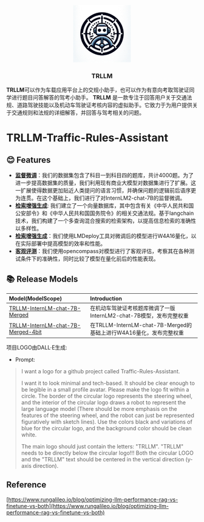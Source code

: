 

<!-- PROJECT LOGO -->

<div align="center">
  <a href="https://github.com/lindsey-chang/TRLLM-Traffic-Rules-Assistant">
    <img src="assets/logo.png" alt="Logo" width="30%">
  </a>
<h3 align="center">TRLLM</h3>
</div>
<p>
<b>TRLLM</b>可以作为车载应用平台上的交规小助手，也可以作为有意向考取驾驶证同学进行题目问答解答的驾考小助手。
<b>TRLLM</b> 是一款专注于回答用户关于交通法规、道路驾驶技能以及机动车驾驶证考核内容的虚拟助手。它致力于为用户提供关于交通规则和法规的详细解答，并回答与驾考相关的问题。
</p>

# TRLLM-Traffic-Rules-Assistant

## 😊 Features
- [**监督微调**]()：我们的数据集包含了科目一到科目四的题库，共计4000题。为了进一步提高数据集的质量，我们利用现有商业大模型对数据集进行了扩展。这一扩展使得数据更加贴近人类提问的语言习惯，并确保问题的逻辑前后语序更为连贯。在这个基础上，我们进行了对InternLM2-chat-7B的监督微调。
- [**检索增强生成**](): 我们建立了一个向量数据库，其中包含有关《中华人民共和国公安部令》和《中华人民共和国国务院令》的相关交通法规。基于langchain技术，我们构建了一个多查询混合搜索的检索架构，以提高信息检索的准确性以多样性。
- [**检索增强生成**]()：我们使用LMDeploy工具对微调后的模型进行W4A16量化，以在实际部署中提高模型的效率和性能。
- [**客观评测**]()：我们使用opencompass对模型进行了客观评估，考察其在各种测试条件下的准确性，同时比较了模型在量化前后的性能表现。


## 📚 Release Models
| Model(ModelScope)                                                                                           | Introduction                                                                                                   | 
|:------------------------------------------------------------------------------------------------------------|:---------------------------------------------------------------------------------------------------------------|
| [TRLLM-InternLM-chat-7B-Merged]()                                                                          |    在机动车驾驶证考核题库微调了一版InternLM2-chat-7B模型，发布完整权重                                 |
| [TRLLM-InternLM-chat-7B-Merged-4bit]()                                                                      |  在TRLLM-InternLM-chat-7B-Merged的基础上进行W4A16量化，发布完整权重                             |


项目LOGO由DALL·E生成:
- Prompt:
> I want a logo for a github project called Traffic-Rules-Assistant. 
>
> I want it to look minimal and tech-based. It should be clear enough to be legible in a small profile avatar. Please make the logo fit within a circle. The border of the circular logo represents the steering wheel, and the interior of the circular logo draws a robot to represent the large language model (There should be more emphasis on the features of the steering wheel, and the robot can just be represented figuratively with sketch lines). Use the colors black and variations of blue for the circular logo, and the background color should be clean white.
>
> The main logo should just contain the letters: "TRLLM".  "TRLLM" needs to be directly below the circular logo!!! Both the circular LOGO and the "TRLLM" text should be centered in the vertical direction (y-axis direction).
 

## Reference
[https://www.rungalileo.io/blog/optimizing-llm-performance-rag-vs-finetune-vs-both](https://www.rungalileo.io/blog/optimizing-llm-performance-rag-vs-finetune-vs-both)
